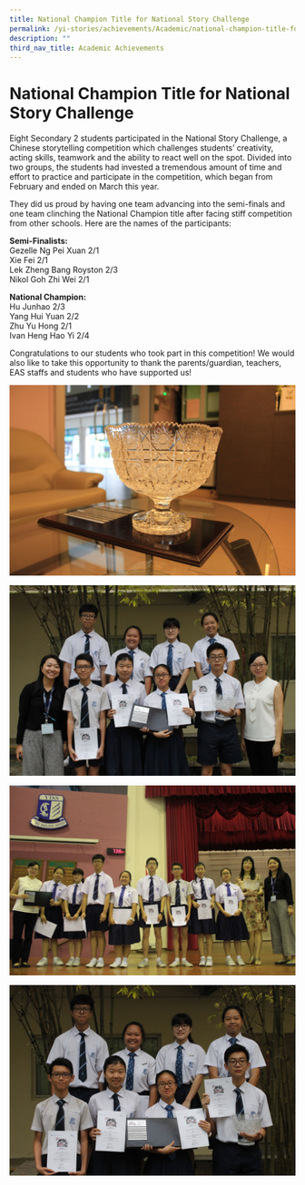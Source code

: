 ```yaml
---
title: National Champion Title for National Story Challenge
permalink: /yi-stories/achievements/Academic/national-champion-title-for-national-story-challenge/
description: ""
third_nav_title: Academic Achievements
---
```

# **National Champion Title for National Story Challenge**

Eight Secondary 2 students participated in the National Story Challenge, a Chinese storytelling competition which challenges students’ creativity, acting skills, teamwork and the ability to react well on the spot. Divided into two groups, the students had invested a tremendous amount of time and effort to practice and participate in the competition, which began from February and ended on March this year.

They did us proud by having one team advancing into the semi-finals and one team clinching the National Champion title after facing stiff competition from other schools. Here are the names of the participants:

  

**Semi-Finalists:**    
Gezelle Ng Pei Xuan 2/1    
Xie Fei 2/1    
Lek Zheng Bang Royston 2/3    
Nikol Goh Zhi Wei 2/1


**National Champion:**    
Hu Junhao 2/3    
Yang Hui Yuan 2/2    
Zhu Yu Hong 2/1     
Ivan Heng Hao Yi 2/4

Congratulations to our students who took part in this competition! We would also like to take this opportunity to thank the parents/guardian, teachers, EAS staffs and students who have supported us!

![](/images/National%20Story%20Challenge%202017_Img%204.jpg)

![](/images/National%20Story%20Challenge%202017_Img%203.jpg)

![](/images/National%20Story%20Challenge%202017_Img%202.jpg)

![](/images/National%20Story%20Challenge%202017_Img%201.jpg)